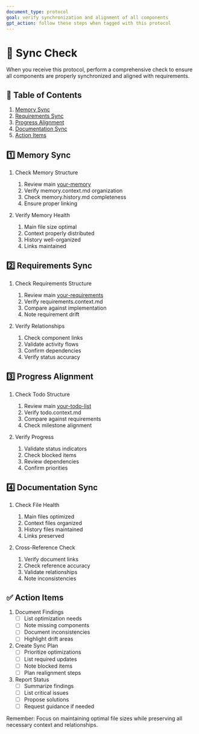 ```yaml
---
document_type: protocol
goal: verify synchronization and alignment of all components
gpt_action: follow these steps when tagged with this protocol
---
```


# 🔄 Sync Check

When you receive this protocol, perform a comprehensive check to ensure all components are properly synchronized and aligned with requirements.

## 📑 Table of Contents
1. [Memory Sync](#1️⃣-memory-sync)
2. [Requirements Sync](#2️⃣-requirements-sync)
3. [Progress Alignment](#3️⃣-progress-alignment)
4. [Documentation Sync](#4️⃣-documentation-sync)
5. [Action Items](#-action-items)

## 1️⃣ Memory Sync

1. Check Memory Structure
   1. Review main [your-memory](your-memory.md)
   2. Verify memory.context.md organization
   3. Check memory.history.md completeness
   4. Ensure proper linking

2. Verify Memory Health
   1. Main file size optimal
   2. Context properly distributed
   3. History well-organized
   4. Links maintained

## 2️⃣ Requirements Sync

1. Check Requirements Structure
   1. Review main [your-requirements](your-requirements.md)
   2. Verify requirements.context.md
   3. Compare against implementation
   4. Note requirement drift

2. Verify Relationships
   1. Check component links
   2. Validate activity flows
   3. Confirm dependencies
   4. Verify status accuracy

## 3️⃣ Progress Alignment

1. Check Todo Structure
   1. Review main [your-todo-list](your-todo-list.md)
   2. Verify todo.context.md
   3. Compare against requirements
   4. Check milestone alignment

2. Verify Progress
   1. Validate status indicators
   2. Check blocked items
   3. Review dependencies
   4. Confirm priorities

## 4️⃣ Documentation Sync

1. Check File Health
   1. Main files optimized
   2. Context files organized
   3. History files maintained
   4. Links preserved

2. Cross-Reference Check
   1. Verify document links
   2. Check reference accuracy
   3. Validate relationships
   4. Note inconsistencies

## ✅ Action Items

1. Document Findings
   - [ ] List optimization needs
   - [ ] Note missing components
   - [ ] Document inconsistencies
   - [ ] Highlight drift areas

2. Create Sync Plan
   - [ ] Prioritize optimizations
   - [ ] List required updates
   - [ ] Note blocked items
   - [ ] Plan realignment steps

3. Report Status
   - [ ] Summarize findings
   - [ ] List critical issues
   - [ ] Propose solutions
   - [ ] Request guidance if needed

Remember: Focus on maintaining optimal file sizes while preserving all necessary context and relationships. 